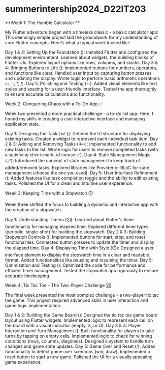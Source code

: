 # summerintership2024_D22IT203

**Week 1: The Humble Calculator **

My Flutter adventure began with a timeless classic - a basic calculator app!  This seemingly simple project laid the groundwork for my understanding of core Flutter concepts. Here's what a typical week looked like:

Day 1 & 2: Setting Up the Foundation (️):
Installed Flutter and configured the development environment.
Learned about widgets, the building blocks of Flutter UIs.
Explored layout options like rows, columns, and stacks.
Day 3 & 4: Bringing Buttons to Life (️):
Implemented buttons for numbers, operators, and functions like clear.
Handled user input by capturing button presses and updating the display.
Wrote logic to perform basic arithmetic operations (+, -, *, /).
Day 5: Polishing and Testing (✨):
Added visual elements like text styles and spacing for a user-friendly interface.
Tested the app thoroughly to ensure accurate calculations and functionality.


Week 2: Conquering Chaos with a To-Do App  ✅

Week two presented a more practical challenge - a to-do list app. Here, I honed my skills in creating a user interactive interface and managing application state.

Day 1: Designing the Task List ():
Defined the UI structure for displaying existing tasks.
Created a widget to represent each individual task item.
Day 2 & 3: Adding and Removing Tasks (➕➖):
Implemented functionality to add new tasks to the list.
Wrote logic for users to remove completed tasks (with a satisfying check mark, of course ✅).
Day 4: State Management Magic (🪄):
Introduced the concept of state management to keep track of added/removed tasks.
Explored libraries like Provider or BLoC for state management (choose the one you used).
Day 5: User Interface Refinement ():
Added features like task completion toggle and the ability to edit existing tasks.
Polished the UI for a clean and intuitive user experience.


Week 3: Keeping Time with a Stopwatch ⏱️

Week three shifted the focus to building a dynamic and interactive app with the creation of a stopwatch.

Day 1: Understanding Timers (⏲️):
Learned about Flutter's timer functionality for managing elapsed time.
Explored different timer types (periodic, single-shot) for building the stopwatch.
Day 2 & 3: Building Stopwatch Controls (️):
Implemented buttons for start, stop, and reset functionalities.
Connected button presses to update the timer and display the elapsed time.
Day 4: Displaying Time with Style (⏱️):
Designed a user interface element to display the stopwatch time in a clear and readable format.
Added functionalities like pausing and resuming the timer.
Day 5: Optimization and Testing ():
Optimized the code for performance and efficient timer management.
Tested the stopwatch app rigorously to ensure accurate timekeeping.


Week 4: Tic Tac Toe - The Two-Player Challenge 🆚

The final week presented the most complex challenge - a two-player tic tac toe game. This project required advanced skills in user interaction and game logic implementation.

Day 1 & 2: Building the Game Board ():
Designed the tic tac toe game board layout using Flutter widgets.
Implemented logic to represent each cell on the board with a visual indicator (empty, X, or O).
Day 3 & 4: Player Interaction and Turn Management (️):
Built functionality for players to take turns by tapping on empty cells.
Implemented logic to check for winning conditions (rows, columns, diagonals).
Designed a system to handle turn changes and game state updates.
Day 5: Game Over and Reset (/):
Added functionality to detect game over scenarios (win, draw).
Implemented a reset button to start a new game.
Polished the UI for a visually appealing game experience.
